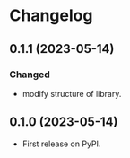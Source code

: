 # Changelog

## 0.1.1 (2023-05-14)

### Changed

- modify structure of library.

## 0.1.0 (2023-05-14)

- First release on PyPI.

